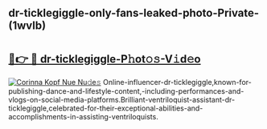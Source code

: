 ## dr-ticklegiggle-only-fans​-leaked-photo​-Private-(1wvlb)


# <h2><a href="https://mediaupload.pro?title=dr-ticklegiggle&ref=git">🔗👉 🔴 dr-ticklegiggle-P𝚑ot𝚘𝚜-V𝚒d𝚎o</a></h2>

[![Corinna Kopf Nue Nu𝚍e𝚜](https://i.imgur.com/0qMVB7G.gif)](https://mediaupload.pro?title=dr-ticklegiggle&ref=git)
Online-influencer-dr-ticklegiggle,known-for-publishing-dance-and-lifestyle-content,-including-performances-and-vlogs-on-social-media-platforms.Brilliant-ventriloquist-assistant-dr-ticklegiggle,celebrated-for-their-exceptional-abilities-and-accomplishments-in-assisting-ventriloquists.  